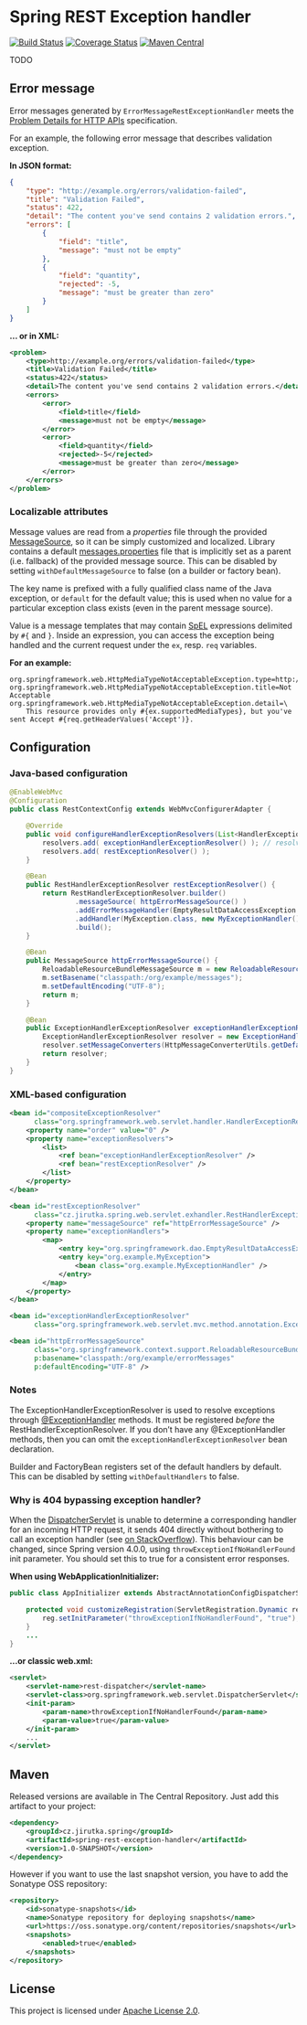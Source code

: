 Spring REST Exception handler
=============================
[![Build Status](https://travis-ci.org/jirutka/spring-rest-exception-handler.svg)](https://travis-ci.org/jirutka/spring-rest-exception-handler)
[![Coverage Status](https://img.shields.io/coveralls/jirutka/spring-rest-exception-handler.svg)](https://coveralls.io/r/jirutka/spring-rest-exception-handler)
[![Maven Central](https://maven-badges.herokuapp.com/maven-central/cz.jirutka.spring/spring-rest-exception-handler/badge.svg)](https://maven-badges.herokuapp.com/maven-central/cz.jirutka.spring/spring-rest-exception-handler)

TODO


Error message
-------------

Error messages generated by `ErrorMessageRestExceptionHandler` meets the [Problem Details for HTTP APIs][http-problem]
specification.

For an example, the following error message that describes validation exception.

**In JSON format:**

```json
{
    "type": "http://example.org/errors/validation-failed",
    "title": "Validation Failed",
    "status": 422,
    "detail": "The content you've send contains 2 validation errors.",
    "errors": [
        {
            "field": "title",
            "message": "must not be empty"
        },
        {
            "field": "quantity",
            "rejected": -5,
            "message": "must be greater than zero"
        }
    ]
}
```

**… or in XML:**

```xml
<problem>
    <type>http://example.org/errors/validation-failed</type>
    <title>Validation Failed</title>
    <status>422</status>
    <detail>The content you've send contains 2 validation errors.</detail>
    <errors>
        <error>
            <field>title</field>
            <message>must not be empty</message>
        </error>
        <error>
            <field>quantity</field>
            <rejected>-5</rejected>
            <message>must be greater than zero</message>
        </error>
    </errors>
</problem>

```


### Localizable attributes

Message values are read from a _properties_ file through the provided [MessageSource], so it can be simply customized
and localized. Library contains a default [messages.properties] file that is implicitly set as a parent (i.e. fallback)
of the provided message source. This can be disabled by setting `withDefaultMessageSource` to false (on a builder or
factory bean).

The key name is prefixed with a fully qualified class name of the Java exception, or `default` for the default value;
this is used when no value for a particular exception class exists (even in the parent message source).

Value is a message templates that may contain [SpEL] expressions delimited by `#{` and `}`. Inside an expression, you
can access the exception being handled and the current request under the `ex`, resp. `req` variables.

**For an example:**

```properties
org.springframework.web.HttpMediaTypeNotAcceptableException.type=http://httpstatus.es/406
org.springframework.web.HttpMediaTypeNotAcceptableException.title=Not Acceptable
org.springframework.web.HttpMediaTypeNotAcceptableException.detail=\
    This resource provides only #{ex.supportedMediaTypes}, but you've sent Accept #{req.getHeaderValues('Accept')}.
```


Configuration
-------------

### Java-based configuration

```java
@EnableWebMvc
@Configuration
public class RestContextConfig extends WebMvcConfigurerAdapter {

    @Override
    public void configureHandlerExceptionResolvers(List<HandlerExceptionResolver> resolvers) {
        resolvers.add( exceptionHandlerExceptionResolver() ); // resolves @ExceptionHandler
        resolvers.add( restExceptionResolver() );
    }

    @Bean
    public RestHandlerExceptionResolver restExceptionResolver() {
        return RestHandlerExceptionResolver.builder()
                .messageSource( httpErrorMessageSource() )
                .addErrorMessageHandler(EmptyResultDataAccessException.class, HttpStatus.NOT_FOUND)
                .addHandler(MyException.class, new MyExceptionHandler())
                .build();
    }

    @Bean
    public MessageSource httpErrorMessageSource() {
        ReloadableResourceBundleMessageSource m = new ReloadableResourceBundleMessageSource();
        m.setBasename("classpath:/org/example/messages");
        m.setDefaultEncoding("UTF-8");
        return m;
    }

    @Bean
    public ExceptionHandlerExceptionResolver exceptionHandlerExceptionResolver() {
        ExceptionHandlerExceptionResolver resolver = new ExceptionHandlerExceptionResolver();
        resolver.setMessageConverters(HttpMessageConverterUtils.getDefaultHttpMessageConverters());
        return resolver;
    }
}
```

### XML-based configuration

```xml
<bean id="compositeExceptionResolver"
      class="org.springframework.web.servlet.handler.HandlerExceptionResolverComposite">
    <property name="order" value="0" />
    <property name="exceptionResolvers">
        <list>
            <ref bean="exceptionHandlerExceptionResolver" />
            <ref bean="restExceptionResolver" />
        </list>
    </property>
</bean>

<bean id="restExceptionResolver"
      class="cz.jirutka.spring.web.servlet.exhandler.RestHandlerExceptionResolverFactoryBean">
    <property name="messageSource" ref="httpErrorMessageSource" />
    <property name="exceptionHandlers">
        <map>
            <entry key="org.springframework.dao.EmptyResultDataAccessException" value="404" />
            <entry key="org.example.MyException">
                <bean class="org.example.MyExceptionHandler" />
            </entry>
        </map>
    </property>
</bean>

<bean id="exceptionHandlerExceptionResolver"
      class="org.springframework.web.servlet.mvc.method.annotation.ExceptionHandlerExceptionResolver" />

<bean id="httpErrorMessageSource"
      class="org.springframework.context.support.ReloadableResourceBundleMessageSource"
      p:basename="classpath:/org/example/errorMessages"
      p:defaultEncoding="UTF-8" />
```

### Notes

The ExceptionHandlerExceptionResolver is used to resolve exceptions through [@ExceptionHandler] methods. It must be
registered _before_ the RestHandlerExceptionResolver. If you don’t have any @ExceptionHandler methods, then you can
omit the `exceptionHandlerExceptionResolver` bean declaration.

Builder and FactoryBean registers set of the default handlers by default. This can be disabled by setting
`withDefaultHandlers` to false.


### Why is 404 bypassing exception handler?

When the [DispatcherServlet] is unable to determine a corresponding handler for an incoming HTTP request, it sends 404
directly without bothering to call an exception handler (see
[on StackOverflow](http://stackoverflow.com/a/22751886/2217862)). This behaviour can be changed, since
Spring version 4.0.0, using `throwExceptionIfNoHandlerFound` init parameter. You should set this to true for a
consistent error responses.


**When using WebApplicationInitializer:**

```java
public class AppInitializer extends AbstractAnnotationConfigDispatcherServletInitializer {

    protected void customizeRegistration(ServletRegistration.Dynamic reg) {
        reg.setInitParameter("throwExceptionIfNoHandlerFound", "true");
    }
    ...
}
```

**…or classic web.xml:**

```xml
<servlet>
    <servlet-name>rest-dispatcher</servlet-name>
    <servlet-class>org.springframework.web.servlet.DispatcherServlet</servlet-class>
    <init-param>
        <param-name>throwExceptionIfNoHandlerFound</param-name>
        <param-value>true</param-value>
    </init-param>
    ...
</servlet>
```


Maven
-----

Released versions are available in The Central Repository. Just add this artifact to your project:

```xml
<dependency>
    <groupId>cz.jirutka.spring</groupId>
    <artifactId>spring-rest-exception-handler</artifactId>
    <version>1.0-SNAPSHOT</version>
</dependency>
```

However if you want to use the last snapshot version, you have to add the Sonatype OSS repository:

```xml
<repository>
    <id>sonatype-snapshots</id>
    <name>Sonatype repository for deploying snapshots</name>
    <url>https://oss.sonatype.org/content/repositories/snapshots</url>
    <snapshots>
        <enabled>true</enabled>
    </snapshots>
</repository>
```


License
-------

This project is licensed under [Apache License 2.0](http://www.apache.org/licenses/LICENSE-2.0.html).


[http-problem]: http://tools.ietf.org/html/draft-nottingham-http-problem-06
[@ExceptionHandler]: http://docs.spring.io/spring/docs/current/javadoc-api/org/springframework/web/bind/annotation/ExceptionHandler.html
[DispatcherServlet]: http://docs.spring.io/spring-framework/docs/current/javadoc-api/org/springframework/web/servlet/DispatcherServlet.html
[MessageSource]: http://docs.spring.io/spring/docs/current/javadoc-api/org/springframework/context/MessageSource.html
[SpEL]: http://docs.spring.io/spring/docs/current/spring-framework-reference/html/expressions.html

[messages.properties]: src/main/resources/cz/jirutka/spring/web/servlet/exhandler/messages.properties

